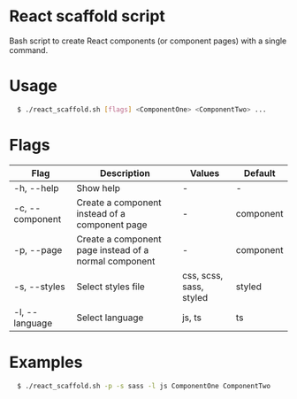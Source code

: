 # React scaffold script

Bash script to create React components (or component pages) with a single command.

# Usage

```bash
  $ ./react_scaffold.sh [flags] <ComponentOne> <ComponentTwo> ...
```

# Flags

| Flag | Description | Values | Default |
| ---- | ----------- | ------ | ------- |
| -h, --help | Show help | - | - |
| -c, --component | Create a component instead of a component page | - | component |
| -p, --page | Create a component page instead of a normal component | - | component |
| -s, --styles | Select styles file | css, scss, sass, styled | styled |
| -l, --language | Select language | js, ts | ts |

# Examples

```bash
  $ ./react_scaffold.sh -p -s sass -l js ComponentOne ComponentTwo
```